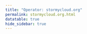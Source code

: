 ```yaml
---
title: "Operator: stormycloud.org"
permalink: stormycloud.org.html
datatable: true
hide_sidebar: true
---
```


<div>                        <script type="text/javascript">window.PlotlyConfig = {MathJaxConfig: 'local'};</script>
        <script src="https://cdn.plot.ly/plotly-2.4.2.min.js"></script>                <div id="b838a305-d4cc-4be8-beb1-349850921894" class="plotly-graph-div" style="height:100%; width:100%;"></div>            <script type="text/javascript">                                    window.PLOTLYENV=window.PLOTLYENV || {};                                    if (document.getElementById("b838a305-d4cc-4be8-beb1-349850921894")) {                    Plotly.newPlot(                        "b838a305-d4cc-4be8-beb1-349850921894",                        [{"name":"exit probability (%)","type":"scatter","x":["2021-10-18","2021-10-19","2021-10-20","2021-10-21","2021-10-22","2021-10-23","2021-10-25","2021-10-27","2021-10-28","2021-10-29","2021-10-31","2021-11-01","2021-11-02","2021-11-03","2021-11-04","2021-11-05","2021-11-06","2021-11-07","2021-11-08","2021-11-09","2021-11-10","2021-11-11","2021-11-12","2021-11-13","2021-11-14","2021-11-15","2021-11-16","2021-11-17","2021-11-19","2021-11-20","2021-11-21","2021-11-22","2021-11-23","2021-11-24","2021-11-25","2021-11-27","2021-11-28","2021-11-29","2021-11-30","2021-12-01","2021-12-02","2021-12-03","2021-12-04","2021-12-05","2021-12-06","2021-12-07","2021-12-08","2021-12-09","2021-12-10","2021-12-11","2021-12-12","2021-12-13","2021-12-14","2021-12-15","2021-12-16","2021-12-17","2021-12-18","2021-12-19","2021-12-20","2021-12-21","2021-12-22","2021-12-23","2021-12-25","2021-12-26","2021-12-27","2021-12-28","2021-12-29","2021-12-30","2021-12-31","2022-01-01","2022-01-02","2022-01-03","2022-01-04","2022-01-05","2022-01-06","2022-01-07","2022-01-08","2022-01-09","2022-01-10","2022-01-11","2022-01-12","2022-01-13","2022-01-14","2022-01-15","2022-01-16","2022-01-17","2022-01-18","2022-01-19","2022-01-20","2022-01-21","2022-01-22","2022-01-23","2022-01-24","2022-01-25","2022-01-26","2022-01-27","2022-01-28","2022-01-29","2022-01-30","2022-01-31","2022-02-01","2022-02-02","2022-02-03","2022-02-04","2022-02-05","2022-02-06","2022-02-07","2022-02-08","2022-02-09","2022-02-10","2022-02-11","2022-02-12","2022-02-13","2022-02-14","2022-02-15","2022-02-16","2022-02-17","2022-02-18","2022-02-19","2022-02-20","2022-02-21","2022-02-22","2022-02-23","2022-02-24","2022-02-25","2022-02-26","2022-02-27","2022-02-28","2022-03-01","2022-03-02","2022-03-03","2022-03-04","2022-03-06","2022-03-07","2022-03-08","2022-03-09","2022-03-10","2022-03-11","2022-03-12","2022-03-13","2022-03-14","2022-03-15","2022-03-16","2022-03-17","2022-03-18","2022-03-19","2022-03-20","2022-03-21","2022-03-22","2022-03-23","2022-03-24","2022-03-25","2022-03-26","2022-03-27","2022-03-28","2022-03-29","2022-03-30","2022-03-31","2022-04-01","2022-04-02","2022-04-03","2022-04-04","2022-04-05","2022-04-06","2022-04-07","2022-04-08","2022-04-09","2022-04-10","2022-04-11","2022-04-12","2022-04-13","2022-04-14","2022-04-15","2022-04-16","2022-04-17","2022-04-18","2022-04-19","2022-04-20","2022-04-21","2022-04-22","2022-04-23","2022-04-24","2022-04-25","2022-04-26","2022-04-27","2022-04-28","2022-04-29","2022-04-30","2022-05-01","2022-05-02","2022-05-03","2022-05-04","2022-05-05","2022-05-06","2022-05-07","2022-05-08","2022-05-09","2022-05-10","2022-05-11","2022-05-12","2022-05-13","2022-05-14","2022-05-15","2022-05-16","2022-05-17","2022-05-18","2022-05-19","2022-05-20","2022-05-21","2022-05-22","2022-05-23","2022-05-24","2022-05-25","2022-05-26","2022-05-27","2022-05-28","2022-05-29","2022-05-30","2022-05-31","2022-06-01","2022-06-02","2022-06-03","2022-06-04"],"xaxis":"x","y":[0.0,0.0,0.0,0.0,0.0,0.0,0.03,0.08,0.1,0.12,0.17,0.25,0.26,0.32,0.38,0.46,0.48,0.47,0.47,0.57,0.68,0.7,0.67,0.67,0.7,0.09,0.08,0.08,0.08,0.08,0.07,0.0,0.05,0.06,0.05,0.04,0.04,0.04,0.04,0.0,0.0,0.0,0.0,0.0,null,null,null,0.0,0.02,0.05,0.09,0.15,0.18,0.23,0.3,0.31,0.33,0.41,0.45,0.47,0.49,0.49,0.56,0.59,0.59,0.62,0.64,0.66,0.71,0.75,0.79,0.83,0.89,0.9,0.94,0.93,0.9,0.88,0.94,0.98,0.9,0.72,0.79,0.78,0.74,1.0,0.86,0.86,0.83,0.78,0.54,0.0,0.0,0.0,0.03,0.05,0.0,0.0,0.0,0.09,0.14,0.25,0.28,0.28,0.33,0.29,0.29,0.29,0.29,0.34,0.37,0.4,0.42,0.47,0.0,0.0,0.51,0.5,0.51,0.46,0.45,0.46,0.49,0.58,0.61,0.63,0.64,0.63,0.62,0.64,0.61,0.61,0.58,0.58,0.55,0.56,0.59,0.53,0.56,0.56,0.57,0.58,0.58,0.6,0.63,0.59,0.6,0.67,0.7,0.69,0.73,0.78,0.88,0.9,1.01,0.98,1.01,1.05,1.04,1.05,1.04,1.01,1.03,1.04,1.04,1.05,1.06,1.05,1.05,0.68,0.56,0.52,0.9,0.87,0.52,0.53,0.91,0.94,0.99,1.15,1.2,1.28,1.35,1.89,2.03,1.98,1.97,1.98,1.96,1.87,1.86,1.89,1.95,1.88,1.78,1.74,1.75,1.72,1.76,1.77,1.8,1.91,1.79,1.77,1.74,1.72,1.72,1.64,1.6,1.65,1.56,1.54,1.55,1.27,1.45,1.48,1.51,1.32,1.35,1.69,1.64,1.67,1.75],"yaxis":"y"},{"name":"guard probability (%)","type":"scatter","x":["2021-10-18","2021-10-19","2021-10-20","2021-10-21","2021-10-22","2021-10-23","2021-10-25","2021-10-27","2021-10-28","2021-10-29","2021-10-31","2021-11-01","2021-11-02","2021-11-03","2021-11-04","2021-11-05","2021-11-06","2021-11-07","2021-11-08","2021-11-09","2021-11-10","2021-11-11","2021-11-12","2021-11-13","2021-11-14","2021-11-15","2021-11-16","2021-11-17","2021-11-19","2021-11-20","2021-11-21","2021-11-22","2021-11-23","2021-11-24","2021-11-25","2021-11-27","2021-11-28","2021-11-29","2021-11-30","2021-12-01","2021-12-02","2021-12-03","2021-12-04","2021-12-05","2021-12-06","2021-12-07","2021-12-08","2021-12-09","2021-12-10","2021-12-11","2021-12-12","2021-12-13","2021-12-14","2021-12-15","2021-12-16","2021-12-17","2021-12-18","2021-12-19","2021-12-20","2021-12-21","2021-12-22","2021-12-23","2021-12-25","2021-12-26","2021-12-27","2021-12-28","2021-12-29","2021-12-30","2021-12-31","2022-01-01","2022-01-02","2022-01-03","2022-01-04","2022-01-05","2022-01-06","2022-01-07","2022-01-08","2022-01-09","2022-01-10","2022-01-11","2022-01-12","2022-01-13","2022-01-14","2022-01-15","2022-01-16","2022-01-17","2022-01-18","2022-01-19","2022-01-20","2022-01-21","2022-01-22","2022-01-23","2022-01-24","2022-01-25","2022-01-26","2022-01-27","2022-01-28","2022-01-29","2022-01-30","2022-01-31","2022-02-01","2022-02-02","2022-02-03","2022-02-04","2022-02-05","2022-02-06","2022-02-07","2022-02-08","2022-02-09","2022-02-10","2022-02-11","2022-02-12","2022-02-13","2022-02-14","2022-02-15","2022-02-16","2022-02-17","2022-02-18","2022-02-19","2022-02-20","2022-02-21","2022-02-22","2022-02-23","2022-02-24","2022-02-25","2022-02-26","2022-02-27","2022-02-28","2022-03-01","2022-03-02","2022-03-03","2022-03-04","2022-03-06","2022-03-07","2022-03-08","2022-03-09","2022-03-10","2022-03-11","2022-03-12","2022-03-13","2022-03-14","2022-03-15","2022-03-16","2022-03-17","2022-03-18","2022-03-19","2022-03-20","2022-03-21","2022-03-22","2022-03-23","2022-03-24","2022-03-25","2022-03-26","2022-03-27","2022-03-28","2022-03-29","2022-03-30","2022-03-31","2022-04-01","2022-04-02","2022-04-03","2022-04-04","2022-04-05","2022-04-06","2022-04-07","2022-04-08","2022-04-09","2022-04-10","2022-04-11","2022-04-12","2022-04-13","2022-04-14","2022-04-15","2022-04-16","2022-04-17","2022-04-18","2022-04-19","2022-04-20","2022-04-21","2022-04-22","2022-04-23","2022-04-24","2022-04-25","2022-04-26","2022-04-27","2022-04-28","2022-04-29","2022-04-30","2022-05-01","2022-05-02","2022-05-03","2022-05-04","2022-05-05","2022-05-06","2022-05-07","2022-05-08","2022-05-09","2022-05-10","2022-05-11","2022-05-12","2022-05-13","2022-05-14","2022-05-15","2022-05-16","2022-05-17","2022-05-18","2022-05-19","2022-05-20","2022-05-21","2022-05-22","2022-05-23","2022-05-24","2022-05-25","2022-05-26","2022-05-27","2022-05-28","2022-05-29","2022-05-30","2022-05-31","2022-06-01","2022-06-02","2022-06-03","2022-06-04"],"xaxis":"x","y":[0.0,0.0,0.0,0.0,0.0,0.0,0.0,0.11,0.29,0.33,0.5,0.54,0.53,0.52,0.56,0.57,0.54,0.2,0.21,0.19,0.2,0.2,0.19,0.19,0.19,0.17,0.34,0.33,0.35,0.35,0.34,0.12,0.16,0.16,0.15,0.14,0.13,0.12,0.08,0.08,0.09,0.08,0.08,0.08,null,null,null,0.0,0.0,0.0,0.0,0.0,0.0,0.0,0.0,0.19,0.19,0.21,0.23,0.21,0.23,0.2,0.18,0.2,0.17,0.17,0.17,0.18,0.17,0.16,0.18,0.21,0.21,0.21,0.2,0.0,0.0,0.0,0.0,0.0,0.0,0.0,0.0,0.0,0.0,0.0,0.0,0.0,0.0,0.0,0.0,0.0,0.0,0.0,0.0,0.0,0.0,0.0,0.0,0.0,0.0,0.0,0.0,0.29,0.29,0.3,0.3,0.3,0.26,0.26,0.23,0.24,0.22,0.23,0.22,0.22,0.05,0.05,0.05,0.05,0.05,0.05,0.05,0.05,0.05,0.06,0.05,0.0,0.0,0.0,0.0,0.0,0.0,0.0,0.0,0.0,0.0,0.0,0.0,0.0,0.0,0.0,0.0,0.0,0.0,0.0,0.0,0.0,0.0,0.0,0.0,0.0,0.0,0.07,0.07,0.07,0.07,0.07,0.07,0.07,0.06,0.06,0.06,0.06,0.06,0.0,0.0,0.0,0.0,0.0,0.0,0.0,0.0,0.0,0.0,0.0,0.0,0.0,0.0,0.0,0.0,0.0,0.0,0.0,0.1,0.14,0.14,0.14,0.14,0.14,0.12,0.11,0.07,0.12,0.11,0.11,0.12,0.16,0.0,0.0,0.09,0.18,0.18,0.21,0.21,0.21,0.2,0.2,0.21,0.2,0.19,0.19,0.19,0.0,0.0,0.01,0.0,0.0,0.0,0.0,0.0,0.0,0.0],"yaxis":"y"},{"name":"advertised bandwidth","type":"scatter","x":["2021-10-18","2021-10-19","2021-10-20","2021-10-21","2021-10-22","2021-10-23","2021-10-25","2021-10-27","2021-10-28","2021-10-29","2021-10-31","2021-11-01","2021-11-02","2021-11-03","2021-11-04","2021-11-05","2021-11-06","2021-11-07","2021-11-08","2021-11-09","2021-11-10","2021-11-11","2021-11-12","2021-11-13","2021-11-14","2021-11-15","2021-11-16","2021-11-17","2021-11-19","2021-11-20","2021-11-21","2021-11-22","2021-11-23","2021-11-24","2021-11-25","2021-11-27","2021-11-28","2021-11-29","2021-11-30","2021-12-01","2021-12-02","2021-12-03","2021-12-04","2021-12-05","2021-12-06","2021-12-07","2021-12-08","2021-12-09","2021-12-10","2021-12-11","2021-12-12","2021-12-13","2021-12-14","2021-12-15","2021-12-16","2021-12-17","2021-12-18","2021-12-19","2021-12-20","2021-12-21","2021-12-22","2021-12-23","2021-12-25","2021-12-26","2021-12-27","2021-12-28","2021-12-29","2021-12-30","2021-12-31","2022-01-01","2022-01-02","2022-01-03","2022-01-04","2022-01-05","2022-01-06","2022-01-07","2022-01-08","2022-01-09","2022-01-10","2022-01-11","2022-01-12","2022-01-13","2022-01-14","2022-01-15","2022-01-16","2022-01-17","2022-01-18","2022-01-19","2022-01-20","2022-01-21","2022-01-22","2022-01-23","2022-01-24","2022-01-25","2022-01-26","2022-01-27","2022-01-28","2022-01-29","2022-01-30","2022-01-31","2022-02-01","2022-02-02","2022-02-03","2022-02-04","2022-02-05","2022-02-06","2022-02-07","2022-02-08","2022-02-09","2022-02-10","2022-02-11","2022-02-12","2022-02-13","2022-02-14","2022-02-15","2022-02-16","2022-02-17","2022-02-18","2022-02-19","2022-02-20","2022-02-21","2022-02-22","2022-02-23","2022-02-24","2022-02-25","2022-02-26","2022-02-27","2022-02-28","2022-03-01","2022-03-02","2022-03-03","2022-03-04","2022-03-06","2022-03-07","2022-03-08","2022-03-09","2022-03-10","2022-03-11","2022-03-12","2022-03-13","2022-03-14","2022-03-15","2022-03-16","2022-03-17","2022-03-18","2022-03-19","2022-03-20","2022-03-21","2022-03-22","2022-03-23","2022-03-24","2022-03-25","2022-03-26","2022-03-27","2022-03-28","2022-03-29","2022-03-30","2022-03-31","2022-04-01","2022-04-02","2022-04-03","2022-04-04","2022-04-05","2022-04-06","2022-04-07","2022-04-08","2022-04-09","2022-04-10","2022-04-11","2022-04-12","2022-04-13","2022-04-14","2022-04-15","2022-04-16","2022-04-17","2022-04-18","2022-04-19","2022-04-20","2022-04-21","2022-04-22","2022-04-23","2022-04-24","2022-04-25","2022-04-26","2022-04-27","2022-04-28","2022-04-29","2022-04-30","2022-05-01","2022-05-02","2022-05-03","2022-05-04","2022-05-05","2022-05-06","2022-05-07","2022-05-08","2022-05-09","2022-05-10","2022-05-11","2022-05-12","2022-05-13","2022-05-14","2022-05-15","2022-05-16","2022-05-17","2022-05-18","2022-05-19","2022-05-20","2022-05-21","2022-05-22","2022-05-23","2022-05-24","2022-05-25","2022-05-26","2022-05-27","2022-05-28","2022-05-29","2022-05-30","2022-05-31","2022-06-01","2022-06-02","2022-06-03","2022-06-04"],"xaxis":"x","y":[0.0,0.05,0.16,0.25,0.36,0.36,0.71,0.95,1.2,1.44,1.6,1.72,1.94,2.03,2.25,2.32,2.48,2.54,2.7,3.37,3.65,3.78,3.78,3.79,4.04,4.09,3.6,3.73,3.77,3.77,3.75,3.04,3.03,2.26,2.24,2.24,2.23,1.77,1.77,0.81,0.8,0.79,0.8,0.8,0.8,0.44,0.44,0.44,0.67,0.75,1.02,0.68,0.88,1.1,1.22,1.45,1.54,1.64,1.67,1.78,1.82,1.88,1.96,2.04,2.11,2.14,2.15,2.28,2.32,2.42,2.47,2.51,2.6,2.62,2.6,2.7,2.74,2.74,2.81,2.92,3.01,3.02,3.09,3.14,3.18,3.26,3.31,3.32,3.28,3.29,3.26,3.26,3.25,3.25,3.52,3.54,3.57,2.83,1.41,1.35,1.79,1.96,2.07,2.18,2.21,2.21,2.24,2.12,1.91,2.06,2.08,2.13,2.25,2.31,2.28,2.28,2.32,2.29,2.25,2.24,2.33,2.54,2.6,2.28,2.31,2.31,2.32,2.34,2.37,2.32,2.28,2.24,2.25,2.18,2.2,2.26,2.26,2.26,2.23,2.22,2.27,2.27,2.26,2.27,2.29,2.25,2.54,2.58,2.76,2.66,2.79,3.04,3.13,3.29,3.39,3.5,3.57,3.59,3.6,3.59,3.44,3.52,3.58,3.63,3.65,3.65,3.62,3.59,3.63,3.64,3.57,3.6,3.54,3.57,3.57,3.55,3.44,3.61,3.92,3.93,4.3,4.45,7.43,7.98,8.26,8.38,8.31,8.39,8.47,7.92,7.88,7.91,7.65,7.46,7.38,7.38,7.41,7.45,7.36,7.22,7.47,7.7,7.71,7.77,7.75,7.73,7.59,7.77,7.67,7.7,7.78,7.75,7.49,7.47,8.06,8.21,8.24,8.28,8.26,6.89,5.73,6.07,5.85],"yaxis":"y2"}],                        {"hovermode":"x","template":{"data":{"bar":[{"error_x":{"color":"#2a3f5f"},"error_y":{"color":"#2a3f5f"},"marker":{"line":{"color":"#E5ECF6","width":0.5},"pattern":{"fillmode":"overlay","size":10,"solidity":0.2}},"type":"bar"}],"barpolar":[{"marker":{"line":{"color":"#E5ECF6","width":0.5},"pattern":{"fillmode":"overlay","size":10,"solidity":0.2}},"type":"barpolar"}],"carpet":[{"aaxis":{"endlinecolor":"#2a3f5f","gridcolor":"white","linecolor":"white","minorgridcolor":"white","startlinecolor":"#2a3f5f"},"baxis":{"endlinecolor":"#2a3f5f","gridcolor":"white","linecolor":"white","minorgridcolor":"white","startlinecolor":"#2a3f5f"},"type":"carpet"}],"choropleth":[{"colorbar":{"outlinewidth":0,"ticks":""},"type":"choropleth"}],"contour":[{"colorbar":{"outlinewidth":0,"ticks":""},"colorscale":[[0.0,"#0d0887"],[0.1111111111111111,"#46039f"],[0.2222222222222222,"#7201a8"],[0.3333333333333333,"#9c179e"],[0.4444444444444444,"#bd3786"],[0.5555555555555556,"#d8576b"],[0.6666666666666666,"#ed7953"],[0.7777777777777778,"#fb9f3a"],[0.8888888888888888,"#fdca26"],[1.0,"#f0f921"]],"type":"contour"}],"contourcarpet":[{"colorbar":{"outlinewidth":0,"ticks":""},"type":"contourcarpet"}],"heatmap":[{"colorbar":{"outlinewidth":0,"ticks":""},"colorscale":[[0.0,"#0d0887"],[0.1111111111111111,"#46039f"],[0.2222222222222222,"#7201a8"],[0.3333333333333333,"#9c179e"],[0.4444444444444444,"#bd3786"],[0.5555555555555556,"#d8576b"],[0.6666666666666666,"#ed7953"],[0.7777777777777778,"#fb9f3a"],[0.8888888888888888,"#fdca26"],[1.0,"#f0f921"]],"type":"heatmap"}],"heatmapgl":[{"colorbar":{"outlinewidth":0,"ticks":""},"colorscale":[[0.0,"#0d0887"],[0.1111111111111111,"#46039f"],[0.2222222222222222,"#7201a8"],[0.3333333333333333,"#9c179e"],[0.4444444444444444,"#bd3786"],[0.5555555555555556,"#d8576b"],[0.6666666666666666,"#ed7953"],[0.7777777777777778,"#fb9f3a"],[0.8888888888888888,"#fdca26"],[1.0,"#f0f921"]],"type":"heatmapgl"}],"histogram":[{"marker":{"pattern":{"fillmode":"overlay","size":10,"solidity":0.2}},"type":"histogram"}],"histogram2d":[{"colorbar":{"outlinewidth":0,"ticks":""},"colorscale":[[0.0,"#0d0887"],[0.1111111111111111,"#46039f"],[0.2222222222222222,"#7201a8"],[0.3333333333333333,"#9c179e"],[0.4444444444444444,"#bd3786"],[0.5555555555555556,"#d8576b"],[0.6666666666666666,"#ed7953"],[0.7777777777777778,"#fb9f3a"],[0.8888888888888888,"#fdca26"],[1.0,"#f0f921"]],"type":"histogram2d"}],"histogram2dcontour":[{"colorbar":{"outlinewidth":0,"ticks":""},"colorscale":[[0.0,"#0d0887"],[0.1111111111111111,"#46039f"],[0.2222222222222222,"#7201a8"],[0.3333333333333333,"#9c179e"],[0.4444444444444444,"#bd3786"],[0.5555555555555556,"#d8576b"],[0.6666666666666666,"#ed7953"],[0.7777777777777778,"#fb9f3a"],[0.8888888888888888,"#fdca26"],[1.0,"#f0f921"]],"type":"histogram2dcontour"}],"mesh3d":[{"colorbar":{"outlinewidth":0,"ticks":""},"type":"mesh3d"}],"parcoords":[{"line":{"colorbar":{"outlinewidth":0,"ticks":""}},"type":"parcoords"}],"pie":[{"automargin":true,"type":"pie"}],"scatter":[{"marker":{"colorbar":{"outlinewidth":0,"ticks":""}},"type":"scatter"}],"scatter3d":[{"line":{"colorbar":{"outlinewidth":0,"ticks":""}},"marker":{"colorbar":{"outlinewidth":0,"ticks":""}},"type":"scatter3d"}],"scattercarpet":[{"marker":{"colorbar":{"outlinewidth":0,"ticks":""}},"type":"scattercarpet"}],"scattergeo":[{"marker":{"colorbar":{"outlinewidth":0,"ticks":""}},"type":"scattergeo"}],"scattergl":[{"marker":{"colorbar":{"outlinewidth":0,"ticks":""}},"type":"scattergl"}],"scattermapbox":[{"marker":{"colorbar":{"outlinewidth":0,"ticks":""}},"type":"scattermapbox"}],"scatterpolar":[{"marker":{"colorbar":{"outlinewidth":0,"ticks":""}},"type":"scatterpolar"}],"scatterpolargl":[{"marker":{"colorbar":{"outlinewidth":0,"ticks":""}},"type":"scatterpolargl"}],"scatterternary":[{"marker":{"colorbar":{"outlinewidth":0,"ticks":""}},"type":"scatterternary"}],"surface":[{"colorbar":{"outlinewidth":0,"ticks":""},"colorscale":[[0.0,"#0d0887"],[0.1111111111111111,"#46039f"],[0.2222222222222222,"#7201a8"],[0.3333333333333333,"#9c179e"],[0.4444444444444444,"#bd3786"],[0.5555555555555556,"#d8576b"],[0.6666666666666666,"#ed7953"],[0.7777777777777778,"#fb9f3a"],[0.8888888888888888,"#fdca26"],[1.0,"#f0f921"]],"type":"surface"}],"table":[{"cells":{"fill":{"color":"#EBF0F8"},"line":{"color":"white"}},"header":{"fill":{"color":"#C8D4E3"},"line":{"color":"white"}},"type":"table"}]},"layout":{"annotationdefaults":{"arrowcolor":"#2a3f5f","arrowhead":0,"arrowwidth":1},"autotypenumbers":"strict","coloraxis":{"colorbar":{"outlinewidth":0,"ticks":""}},"colorscale":{"diverging":[[0,"#8e0152"],[0.1,"#c51b7d"],[0.2,"#de77ae"],[0.3,"#f1b6da"],[0.4,"#fde0ef"],[0.5,"#f7f7f7"],[0.6,"#e6f5d0"],[0.7,"#b8e186"],[0.8,"#7fbc41"],[0.9,"#4d9221"],[1,"#276419"]],"sequential":[[0.0,"#0d0887"],[0.1111111111111111,"#46039f"],[0.2222222222222222,"#7201a8"],[0.3333333333333333,"#9c179e"],[0.4444444444444444,"#bd3786"],[0.5555555555555556,"#d8576b"],[0.6666666666666666,"#ed7953"],[0.7777777777777778,"#fb9f3a"],[0.8888888888888888,"#fdca26"],[1.0,"#f0f921"]],"sequentialminus":[[0.0,"#0d0887"],[0.1111111111111111,"#46039f"],[0.2222222222222222,"#7201a8"],[0.3333333333333333,"#9c179e"],[0.4444444444444444,"#bd3786"],[0.5555555555555556,"#d8576b"],[0.6666666666666666,"#ed7953"],[0.7777777777777778,"#fb9f3a"],[0.8888888888888888,"#fdca26"],[1.0,"#f0f921"]]},"colorway":["#636efa","#EF553B","#00cc96","#ab63fa","#FFA15A","#19d3f3","#FF6692","#B6E880","#FF97FF","#FECB52"],"font":{"color":"#2a3f5f"},"geo":{"bgcolor":"white","lakecolor":"white","landcolor":"#E5ECF6","showlakes":true,"showland":true,"subunitcolor":"white"},"hoverlabel":{"align":"left"},"hovermode":"closest","mapbox":{"style":"light"},"paper_bgcolor":"white","plot_bgcolor":"#E5ECF6","polar":{"angularaxis":{"gridcolor":"white","linecolor":"white","ticks":""},"bgcolor":"#E5ECF6","radialaxis":{"gridcolor":"white","linecolor":"white","ticks":""}},"scene":{"xaxis":{"backgroundcolor":"#E5ECF6","gridcolor":"white","gridwidth":2,"linecolor":"white","showbackground":true,"ticks":"","zerolinecolor":"white"},"yaxis":{"backgroundcolor":"#E5ECF6","gridcolor":"white","gridwidth":2,"linecolor":"white","showbackground":true,"ticks":"","zerolinecolor":"white"},"zaxis":{"backgroundcolor":"#E5ECF6","gridcolor":"white","gridwidth":2,"linecolor":"white","showbackground":true,"ticks":"","zerolinecolor":"white"}},"shapedefaults":{"line":{"color":"#2a3f5f"}},"ternary":{"aaxis":{"gridcolor":"white","linecolor":"white","ticks":""},"baxis":{"gridcolor":"white","linecolor":"white","ticks":""},"bgcolor":"#E5ECF6","caxis":{"gridcolor":"white","linecolor":"white","ticks":""}},"title":{"x":0.05},"xaxis":{"automargin":true,"gridcolor":"white","linecolor":"white","ticks":"","title":{"standoff":15},"zerolinecolor":"white","zerolinewidth":2},"yaxis":{"automargin":true,"gridcolor":"white","linecolor":"white","ticks":"","title":{"standoff":15},"zerolinecolor":"white","zerolinewidth":2}}},"xaxis":{"anchor":"y","domain":[0.0,0.94],"rangeselector":{"buttons":[{"count":7,"label":"week","step":"day","stepmode":"backward"},{"count":1,"label":"month","step":"month","stepmode":"backward"},{"count":6,"label":"6 months","step":"month","stepmode":"backward"},{"count":1,"label":"year","step":"year","stepmode":"backward"},{"step":"all"}]}},"yaxis":{"anchor":"x","domain":[0.0,1.0],"rangemode":"nonnegative","ticksuffix":"%","title":{"text":"exit / guard probability"}},"yaxis2":{"anchor":"x","overlaying":"y","rangemode":"nonnegative","side":"right","ticksuffix":" Gbit/s","title":{"text":"advertised bandwidth"}}},                        {"responsive": true}                    )                };                            </script>        </div>

Only proven relays are included in the graph and table. A proven relay claims to be part of a domain
and can be verified to be part of it via the
["well-known" URL or DNS records](https://nusenu.github.io/ContactInfo-Information-Sharing-Specification/#proof).

<div class="datatable-begin"></div>

| Nickname                                                                |   Mbit/s | Exit   | IPv4                                                   | IPv6                                                   | First Seen   | Tor Version   | AS Name                               |
|:------------------------------------------------------------------------|---------:|:-------|:-------------------------------------------------------|:-------------------------------------------------------|:-------------|:--------------|:--------------------------------------|
| [StormyCloudInc](w/relay/00B211F85E145B50890633CA9CB6B18262E51CD7.html) |       41 | Y      | [23.128.248.20](https://stat.ripe.net/23.128.248.20)   | [2602:fc05::20](https://stat.ripe.net/2602:fc05::20)   | 2022-01-24   | 0.4.7.7       | [DATAIDEAS-LLC](w/as_number/AS398355) |
| [StormyCloudInc](w/relay/034B9A318A1D2D235B244482741E3A1F12E2A950.html) |       65 | Y      | [23.128.248.106](https://stat.ripe.net/23.128.248.106) | [2602:fc05::106](https://stat.ripe.net/2602:fc05::106) | 2022-04-20   | 0.4.7.7       | [DATAIDEAS-LLC](w/as_number/AS398355) |
| [StormyCloudInc](w/relay/037A9B1EF680151D1977B52CFFA948819B2F867A.html) |       58 | Y      | [23.128.248.10](https://stat.ripe.net/23.128.248.10)   | [2602:fc05::10](https://stat.ripe.net/2602:fc05::10)   | 2022-01-23   | 0.4.7.7       | [DATAIDEAS-LLC](w/as_number/AS398355) |
| [StormyCloudInc](w/relay/04C4FCDE7AA0BFCC16A3239A619F7A910A51DCEC.html) |       73 | Y      | [23.128.248.90](https://stat.ripe.net/23.128.248.90)   | [2602:fc05::90](https://stat.ripe.net/2602:fc05::90)   | 2022-04-20   | 0.4.7.7       | [DATAIDEAS-LLC](w/as_number/AS398355) |
| [StormyCloudInc](w/relay/0A5EE342140AF65850A0D1CCEF0ECB3223AFA24F.html) |       43 | Y      | [23.128.248.31](https://stat.ripe.net/23.128.248.31)   | [2602:fc05::31](https://stat.ripe.net/2602:fc05::31)   | 2022-02-09   | 0.4.7.7       | [DATAIDEAS-LLC](w/as_number/AS398355) |
| [StormyCloudInc](w/relay/0ADB159F5297ED37D42840CB867A9D849EF5B8C1.html) |       60 | Y      | [23.128.248.105](https://stat.ripe.net/23.128.248.105) | [2602:fc05::105](https://stat.ripe.net/2602:fc05::105) | 2022-04-20   | 0.4.7.7       | [DATAIDEAS-LLC](w/as_number/AS398355) |
| [StormyCloudInc](w/relay/148AE8A8B3D9AD6D7245EFD4FA430D54CC658381.html) |       61 | Y      | [23.128.248.101](https://stat.ripe.net/23.128.248.101) | [2602:fc05::101](https://stat.ripe.net/2602:fc05::101) | 2022-04-20   | 0.4.7.7       | [DATAIDEAS-LLC](w/as_number/AS398355) |
| [StormyCloudInc](w/relay/14DDE2215534AFB444E44AA6155892C8268B98FF.html) |       67 | Y      | [23.128.248.98](https://stat.ripe.net/23.128.248.98)   | [2602:fc05::98](https://stat.ripe.net/2602:fc05::98)   | 2022-04-20   | 0.4.7.7       | [DATAIDEAS-LLC](w/as_number/AS398355) |
| [StormyCloudInc](w/relay/166443CA1BE8020A9479B117E7ADB061CF8F7852.html) |       47 | Y      | [23.128.248.27](https://stat.ripe.net/23.128.248.27)   | [2602:fc05::27](https://stat.ripe.net/2602:fc05::27)   | 2022-01-25   | 0.4.7.7       | [DATAIDEAS-LLC](w/as_number/AS398355) |
| [StormyCloudInc](w/relay/16D56A08617FA30069AE21A98682497C1409D560.html) |       83 | Y      | [23.128.248.77](https://stat.ripe.net/23.128.248.77)   | [2602:fc05::77](https://stat.ripe.net/2602:fc05::77)   | 2022-04-19   | 0.4.7.7       | [DATAIDEAS-LLC](w/as_number/AS398355) |
| [StormyCloudInc](w/relay/1FD3278BAB4AF53F6A909F6DB072BCEFC50F001A.html) |       49 | Y      | [23.128.248.55](https://stat.ripe.net/23.128.248.55)   | [2602:fc05::55](https://stat.ripe.net/2602:fc05::55)   | 2022-03-18   | 0.4.7.7       | [DATAIDEAS-LLC](w/as_number/AS398355) |
| [StormyCloudInc](w/relay/226E9C2384648420EED8A3E863EAABB2EF477384.html) |       47 | Y      | [23.128.248.65](https://stat.ripe.net/23.128.248.65)   | [2602:fc05::65](https://stat.ripe.net/2602:fc05::65)   | 2022-03-18   | 0.4.7.7       | [DATAIDEAS-LLC](w/as_number/AS398355) |
| [StormyCloudInc](w/relay/2915EBDBA5D4DAE9C06CE70E366C04C912EDB781.html) |       76 | Y      | [23.128.248.72](https://stat.ripe.net/23.128.248.72)   | [2602:fc05::72](https://stat.ripe.net/2602:fc05::72)   | 2022-04-19   | 0.4.7.7       | [DATAIDEAS-LLC](w/as_number/AS398355) |
| [StormyCloudInc](w/relay/29D3E5CD4454E08EDB616B8DE47D0672AC010008.html) |       74 | Y      | [23.128.248.73](https://stat.ripe.net/23.128.248.73)   | [2602:fc05::73](https://stat.ripe.net/2602:fc05::73)   | 2022-04-19   | 0.4.7.7       | [DATAIDEAS-LLC](w/as_number/AS398355) |
| [StormyCloudInc](w/relay/2A20F8E474ED326922926611046312F9012A1039.html) |       61 | Y      | [23.128.248.51](https://stat.ripe.net/23.128.248.51)   | [2602:fc05::51](https://stat.ripe.net/2602:fc05::51)   | 2022-03-18   | 0.4.7.7       | [DATAIDEAS-LLC](w/as_number/AS398355) |
| [StormyCloudInc](w/relay/2BC1779CF325C5E4A6C0A5F958E458ED104CCEA7.html) |       53 | Y      | [23.128.248.24](https://stat.ripe.net/23.128.248.24)   | [2602:fc05::24](https://stat.ripe.net/2602:fc05::24)   | 2022-01-25   | 0.4.7.7       | [DATAIDEAS-LLC](w/as_number/AS398355) |
| [StormyCloudInc](w/relay/2BDDA4D4F0B5ABA0151D1CB539A89070561FB70E.html) |       58 | Y      | [23.128.248.46](https://stat.ripe.net/23.128.248.46)   | [2602:fc05::46](https://stat.ripe.net/2602:fc05::46)   | 2022-02-21   | 0.4.7.7       | [DATAIDEAS-LLC](w/as_number/AS398355) |
| [StormyCloudInc](w/relay/3058098EB5BE28A8DE2984FBBAEC76B12DAD312C.html) |       71 | Y      | [23.128.248.54](https://stat.ripe.net/23.128.248.54)   | [2602:fc05::54](https://stat.ripe.net/2602:fc05::54)   | 2022-03-18   | 0.4.7.7       | [DATAIDEAS-LLC](w/as_number/AS398355) |
| [StormyCloudInc](w/relay/30B53D30B0A837D514EE4B7414A61EAE1F739697.html) |       53 | Y      | [23.128.248.108](https://stat.ripe.net/23.128.248.108) | [2602:fc05::108](https://stat.ripe.net/2602:fc05::108) | 2022-05-03   | 0.4.7.7       | [DATAIDEAS-LLC](w/as_number/AS398355) |
| [StormyCloudInc](w/relay/3AD93704B1EFFA79F2BF09CAB7ADCC334D0BEF7A.html) |       49 | Y      | [23.128.248.16](https://stat.ripe.net/23.128.248.16)   | [2602:fc05::16](https://stat.ripe.net/2602:fc05::16)   | 2022-01-24   | 0.4.7.7       | [DATAIDEAS-LLC](w/as_number/AS398355) |
| [StormyCloudInc](w/relay/3CDCF690D4EF3501D9C6CC281BEE3ED5B299A82D.html) |       38 | Y      | [23.128.248.33](https://stat.ripe.net/23.128.248.33)   | [2602:fc05::33](https://stat.ripe.net/2602:fc05::33)   | 2022-02-19   | 0.4.7.7       | [DATAIDEAS-LLC](w/as_number/AS398355) |
| [StormyCloudInc](w/relay/3DD7408DBB9EBC9474E3C8E40E4467EADD842B99.html) |       73 | Y      | [23.128.248.71](https://stat.ripe.net/23.128.248.71)   | [2602:fc05::71](https://stat.ripe.net/2602:fc05::71)   | 2022-04-19   | 0.4.7.7       | [DATAIDEAS-LLC](w/as_number/AS398355) |
| [StormyCloudInc](w/relay/3EF489E1F8EDA383286769CBF90E3CB18B0F71CF.html) |       50 | Y      | [23.128.248.17](https://stat.ripe.net/23.128.248.17)   | [2602:fc05::17](https://stat.ripe.net/2602:fc05::17)   | 2022-01-24   | 0.4.7.7       | [DATAIDEAS-LLC](w/as_number/AS398355) |
| [StormyCloudInc](w/relay/409E467254EB937F3F31BED3DC664D155064C79E.html) |       45 | Y      | [23.128.248.39](https://stat.ripe.net/23.128.248.39)   | [2602:fc05::39](https://stat.ripe.net/2602:fc05::39)   | 2022-02-21   | 0.4.7.7       | [DATAIDEAS-LLC](w/as_number/AS398355) |
| [StormyCloudInc](w/relay/41DEB739D6945A0A16E9252D8E72CBF713D191BD.html) |       39 | Y      | [23.128.248.32](https://stat.ripe.net/23.128.248.32)   | [2602:fc05::32](https://stat.ripe.net/2602:fc05::32)   | 2022-02-19   | 0.4.7.7       | [DATAIDEAS-LLC](w/as_number/AS398355) |
| [StormyCloudInc](w/relay/44F9E17F0368BEF8D87283E72ECAE2C1DC4F9B50.html) |       83 | Y      | [23.128.248.80](https://stat.ripe.net/23.128.248.80)   | [2602:fc05::80](https://stat.ripe.net/2602:fc05::80)   | 2022-04-19   | 0.4.7.7       | [DATAIDEAS-LLC](w/as_number/AS398355) |
| [StormyCloudInc](w/relay/455FD241FACDD3405EC5A8F09A8CBEE9A2EF3D16.html) |       73 | Y      | [23.128.248.82](https://stat.ripe.net/23.128.248.82)   | [2602:fc05::82](https://stat.ripe.net/2602:fc05::82)   | 2022-04-19   | 0.4.7.7       | [DATAIDEAS-LLC](w/as_number/AS398355) |
| [StormyCloudInc](w/relay/45B15C47D255070B24B4BF39876E3E39C8789719.html) |       65 | Y      | [23.128.248.93](https://stat.ripe.net/23.128.248.93)   | [2602:fc05::93](https://stat.ripe.net/2602:fc05::93)   | 2022-04-20   | 0.4.7.7       | [DATAIDEAS-LLC](w/as_number/AS398355) |
| [StormyCloudInc](w/relay/45B93DC1EF220C09AB8ACBA4089C40E6B3905795.html) |       74 | Y      | [23.128.248.67](https://stat.ripe.net/23.128.248.67)   | [2602:fc05::67](https://stat.ripe.net/2602:fc05::67)   | 2022-04-19   | 0.4.7.7       | [DATAIDEAS-LLC](w/as_number/AS398355) |
| [StormyCloudInc](w/relay/4AD55DFE8D81FEB8AB3ED7DFEDF5683A8549212C.html) |       51 | Y      | [23.128.248.89](https://stat.ripe.net/23.128.248.89)   | [2602:fc05::89](https://stat.ripe.net/2602:fc05::89)   | 2022-04-20   | 0.4.7.7       | [DATAIDEAS-LLC](w/as_number/AS398355) |
| [StormyCloudInc](w/relay/4B0BC0CD47B93EB98CB2D624C634143F5BD62BF6.html) |       57 | Y      | [23.128.248.30](https://stat.ripe.net/23.128.248.30)   | [2602:fc05::30](https://stat.ripe.net/2602:fc05::30)   | 2022-02-09   | 0.4.7.7       | [DATAIDEAS-LLC](w/as_number/AS398355) |
| [StormyCloudInc](w/relay/4CF532E6EAB191A6395746C29F17FA1E2C6E7362.html) |       71 | Y      | [23.128.248.87](https://stat.ripe.net/23.128.248.87)   | [2602:fc05::87](https://stat.ripe.net/2602:fc05::87)   | 2022-04-20   | 0.4.7.7       | [DATAIDEAS-LLC](w/as_number/AS398355) |
| [StormyCloudInc](w/relay/4D4DF9757EFDCD02FD35B40F976570F5361852AF.html) |       71 | Y      | [23.128.248.81](https://stat.ripe.net/23.128.248.81)   | [2602:fc05::81](https://stat.ripe.net/2602:fc05::81)   | 2022-04-19   | 0.4.7.7       | [DATAIDEAS-LLC](w/as_number/AS398355) |
| [StormyCloudInc](w/relay/505402046A183ABDEAB90A9C57C323C3B0B72429.html) |       33 | Y      | [23.128.248.40](https://stat.ripe.net/23.128.248.40)   | [2602:fc05::40](https://stat.ripe.net/2602:fc05::40)   | 2022-02-21   | 0.4.7.7       | [DATAIDEAS-LLC](w/as_number/AS398355) |
| [StormyCloudInc](w/relay/53B731873343DDE07675DF4D75C4937F499C678B.html) |       71 | Y      | [23.128.248.94](https://stat.ripe.net/23.128.248.94)   | [2602:fc05::94](https://stat.ripe.net/2602:fc05::94)   | 2022-04-20   | 0.4.7.7       | [DATAIDEAS-LLC](w/as_number/AS398355) |
| [StormyCloudInc](w/relay/53FD4DFA80B269D8D59245B1BC0A7DD8E3E38466.html) |       58 | Y      | [23.128.248.78](https://stat.ripe.net/23.128.248.78)   | [2602:fc05::78](https://stat.ripe.net/2602:fc05::78)   | 2022-04-19   | 0.4.7.7       | [DATAIDEAS-LLC](w/as_number/AS398355) |
| [StormyCloudInc](w/relay/5535843F76703CFE1DA7DAF58AA69D53FF094F13.html) |       66 | Y      | [23.128.248.95](https://stat.ripe.net/23.128.248.95)   | [2602:fc05::95](https://stat.ripe.net/2602:fc05::95)   | 2022-04-20   | 0.4.7.7       | [DATAIDEAS-LLC](w/as_number/AS398355) |
| [StormyCloudInc](w/relay/5F359C00B481B9DF0427CB09F1F32B78C28ECAB4.html) |       53 | Y      | [23.128.248.59](https://stat.ripe.net/23.128.248.59)   | [2602:fc05::59](https://stat.ripe.net/2602:fc05::59)   | 2022-03-18   | 0.4.7.7       | [DATAIDEAS-LLC](w/as_number/AS398355) |
| [StormyCloudInc](w/relay/667F755FC8D61303987D3B0554FB5F79ED8BFD21.html) |       40 | Y      | [23.128.248.45](https://stat.ripe.net/23.128.248.45)   | [2602:fc05::45](https://stat.ripe.net/2602:fc05::45)   | 2022-02-21   | 0.4.7.7       | [DATAIDEAS-LLC](w/as_number/AS398355) |
| [StormyCloudInc](w/relay/68150AD734D9EF635534475BFC086C7957393D16.html) |       59 | Y      | [23.128.248.63](https://stat.ripe.net/23.128.248.63)   | [2602:fc05::63](https://stat.ripe.net/2602:fc05::63)   | 2022-03-18   | 0.4.7.7       | [DATAIDEAS-LLC](w/as_number/AS398355) |
| [StormyCloudInc](w/relay/688B36D35246AA012F15E5B4482B77F99A7C30E5.html) |       42 | Y      | [23.128.248.34](https://stat.ripe.net/23.128.248.34)   | [2602:fc05::34](https://stat.ripe.net/2602:fc05::34)   | 2022-02-20   | 0.4.7.7       | [DATAIDEAS-LLC](w/as_number/AS398355) |
| [StormyCloudInc](w/relay/6BE96754BD61056E3A36E1009248AB76D4A943E3.html) |       59 | Y      | [23.128.248.83](https://stat.ripe.net/23.128.248.83)   | [2602:fc05::83](https://stat.ripe.net/2602:fc05::83)   | 2022-04-20   | 0.4.7.7       | [DATAIDEAS-LLC](w/as_number/AS398355) |
| [StormyCloudInc](w/relay/6DE892043698C837C58E374E9130F3FD37422DD1.html) |       73 | Y      | [23.128.248.102](https://stat.ripe.net/23.128.248.102) | [2602:fc05::102](https://stat.ripe.net/2602:fc05::102) | 2022-04-20   | 0.4.7.7       | [DATAIDEAS-LLC](w/as_number/AS398355) |
| [StormyCloudInc](w/relay/6EA904BE17DB5CF37EB9416ECB73C24A7FED057E.html) |       47 | Y      | [23.128.248.12](https://stat.ripe.net/23.128.248.12)   | [2602:fc05::12](https://stat.ripe.net/2602:fc05::12)   | 2022-01-23   | 0.4.7.7       | [DATAIDEAS-LLC](w/as_number/AS398355) |
| [StormyCloudInc](w/relay/735A513088A7598B568DF6E89011787F29C638EC.html) |       76 | Y      | [23.128.248.96](https://stat.ripe.net/23.128.248.96)   | [2602:fc05::96](https://stat.ripe.net/2602:fc05::96)   | 2022-04-20   | 0.4.7.7       | [DATAIDEAS-LLC](w/as_number/AS398355) |
| [StormyCloudInc](w/relay/76B3B62839BC59822FC09C0E80435DD0524083D3.html) |       49 | Y      | [23.128.248.15](https://stat.ripe.net/23.128.248.15)   | [2602:fc05::15](https://stat.ripe.net/2602:fc05::15)   | 2022-01-24   | 0.4.7.7       | [DATAIDEAS-LLC](w/as_number/AS398355) |
| [StormyCloudInc](w/relay/77122969E45B22F1BD5D1421F200048086E75AF0.html) |       39 | Y      | [23.128.248.49](https://stat.ripe.net/23.128.248.49)   | [2602:fc05::49](https://stat.ripe.net/2602:fc05::49)   | 2022-02-21   | 0.4.7.7       | [DATAIDEAS-LLC](w/as_number/AS398355) |
| [StormyCloudInc](w/relay/7A3FF53E727429AC30BAAD1074F4EE5381F67A6F.html) |       53 | Y      | [23.128.248.62](https://stat.ripe.net/23.128.248.62)   | [2602:fc05::62](https://stat.ripe.net/2602:fc05::62)   | 2022-03-18   | 0.4.7.7       | [DATAIDEAS-LLC](w/as_number/AS398355) |
| [StormyCloudInc](w/relay/7C7F68333B0E5B4D39B52D88AB864FDF41F998EB.html) |       35 | Y      | [23.128.248.37](https://stat.ripe.net/23.128.248.37)   | [2602:fc05::37](https://stat.ripe.net/2602:fc05::37)   | 2022-02-20   | 0.4.7.7       | [DATAIDEAS-LLC](w/as_number/AS398355) |
| [StormyCloudInc](w/relay/7E7737831BEEB5EE423F37E127112F1E3C5419CF.html) |       38 | Y      | [23.128.248.18](https://stat.ripe.net/23.128.248.18)   | [2602:fc05::18](https://stat.ripe.net/2602:fc05::18)   | 2022-01-24   | 0.4.7.7       | [DATAIDEAS-LLC](w/as_number/AS398355) |
| [StormyCloudInc](w/relay/83639B40CB33CC87BB75E6E1BCEE9F1C127BF789.html) |       62 | Y      | [23.128.248.91](https://stat.ripe.net/23.128.248.91)   | [2602:fc05::91](https://stat.ripe.net/2602:fc05::91)   | 2022-04-20   | 0.4.7.7       | [DATAIDEAS-LLC](w/as_number/AS398355) |
| [StormyCloudInc](w/relay/85422BC1612840FA70EB70ECCD9F66D0D397719B.html) |       44 | Y      | [23.128.248.25](https://stat.ripe.net/23.128.248.25)   | [2602:fc05::25](https://stat.ripe.net/2602:fc05::25)   | 2022-01-25   | 0.4.7.7       | [DATAIDEAS-LLC](w/as_number/AS398355) |
| [StormyCloudInc](w/relay/8B7B790C87496902E834E4B6A9190F9D46022454.html) |       35 | Y      | [23.128.248.36](https://stat.ripe.net/23.128.248.36)   | [2602:fc05::36](https://stat.ripe.net/2602:fc05::36)   | 2022-02-20   | 0.4.7.7       | [DATAIDEAS-LLC](w/as_number/AS398355) |
| [StormyCloudInc](w/relay/8D48F5BB9D6479E60FA9138FE6D62E8395AFC43D.html) |       77 | Y      | [23.128.248.99](https://stat.ripe.net/23.128.248.99)   | [2602:fc05::99](https://stat.ripe.net/2602:fc05::99)   | 2022-04-20   | 0.4.7.7       | [DATAIDEAS-LLC](w/as_number/AS398355) |
| [StormyCloudInc](w/relay/8E90D504E39A4532AA69688CE5098ACF4B97852C.html) |       59 | Y      | [23.128.248.107](https://stat.ripe.net/23.128.248.107) | [2602:fc05::107](https://stat.ripe.net/2602:fc05::107) | 2022-05-03   | 0.4.7.7       | [DATAIDEAS-LLC](w/as_number/AS398355) |
| [StormyCloudInc](w/relay/8F32C089CD71D6FB1012FD6EC1EC0438A57F32C5.html) |       42 | Y      | [23.128.248.23](https://stat.ripe.net/23.128.248.23)   | [2602:fc05::23](https://stat.ripe.net/2602:fc05::23)   | 2022-01-25   | 0.4.7.7       | [DATAIDEAS-LLC](w/as_number/AS398355) |
| [StormyCloudInc](w/relay/8FFA62DEB796D18DA8CAA9A95E0B1F60CDDDCB50.html) |       48 | Y      | [23.128.248.14](https://stat.ripe.net/23.128.248.14)   | [2602:fc05::14](https://stat.ripe.net/2602:fc05::14)   | 2022-01-23   | 0.4.7.7       | [DATAIDEAS-LLC](w/as_number/AS398355) |
| [StormyCloudInc](w/relay/945FD7E1B45A31037C4C449E166855357B809478.html) |       41 | Y      | [23.128.248.35](https://stat.ripe.net/23.128.248.35)   | [2602:fc05::35](https://stat.ripe.net/2602:fc05::35)   | 2022-02-20   | 0.4.7.7       | [DATAIDEAS-LLC](w/as_number/AS398355) |
| [StormyCloudInc](w/relay/9ADF5CD338C7961831C8A05877C5A2BAAFC80E23.html) |       44 | Y      | [23.128.248.38](https://stat.ripe.net/23.128.248.38)   | [2602:fc05::38](https://stat.ripe.net/2602:fc05::38)   | 2022-02-21   | 0.4.7.7       | [DATAIDEAS-LLC](w/as_number/AS398355) |
| [StormyCloudInc](w/relay/9B65209A23D357B16A2C4FE6F3AA387C971A0BBA.html) |       76 | Y      | [23.128.248.76](https://stat.ripe.net/23.128.248.76)   | [2602:fc05::76](https://stat.ripe.net/2602:fc05::76)   | 2022-04-19   | 0.4.7.7       | [DATAIDEAS-LLC](w/as_number/AS398355) |
| [StormyCloudInc](w/relay/9C7D6A3AFA4A87B696A5D73F6739C7D76F78CE3C.html) |       62 | Y      | [23.128.248.88](https://stat.ripe.net/23.128.248.88)   | [2602:fc05::88](https://stat.ripe.net/2602:fc05::88)   | 2022-04-20   | 0.4.7.7       | [DATAIDEAS-LLC](w/as_number/AS398355) |
| [StormyCloudInc](w/relay/9D8B82B4BB12C3DBD5C681D6B483ADED29DF4A42.html) |       64 | Y      | [23.128.248.85](https://stat.ripe.net/23.128.248.85)   | [2602:fc05::85](https://stat.ripe.net/2602:fc05::85)   | 2022-04-20   | 0.4.7.7       | [DATAIDEAS-LLC](w/as_number/AS398355) |
| [StormyCloudInc](w/relay/A00FAA3F0F84F8B118D337660FF0AA4E3E32AE5A.html) |       40 | Y      | [23.128.248.21](https://stat.ripe.net/23.128.248.21)   | [2602:fc05::21](https://stat.ripe.net/2602:fc05::21)   | 2022-01-25   | 0.4.7.7       | [DATAIDEAS-LLC](w/as_number/AS398355) |
| [StormyCloudInc](w/relay/A5FCCC93BAD75F95A763AF5E11D487279182510C.html) |       64 | Y      | [23.128.248.109](https://stat.ripe.net/23.128.248.109) | [2602:fc05::109](https://stat.ripe.net/2602:fc05::109) | 2022-05-03   | 0.4.7.7       | [DATAIDEAS-LLC](w/as_number/AS398355) |
| [StormyCloudInc](w/relay/A8587BA166CD99FEFC2A64ECE987E358776908D1.html) |       40 | Y      | [23.128.248.41](https://stat.ripe.net/23.128.248.41)   | [2602:fc05::41](https://stat.ripe.net/2602:fc05::41)   | 2022-02-21   | 0.4.7.7       | [DATAIDEAS-LLC](w/as_number/AS398355) |
| [StormyCloudInc](w/relay/A88CE4546B3165A03E4099260B93294BE750532A.html) |       44 | Y      | [23.128.248.26](https://stat.ripe.net/23.128.248.26)   | [2602:fc05::26](https://stat.ripe.net/2602:fc05::26)   | 2022-01-25   | 0.4.7.7       | [DATAIDEAS-LLC](w/as_number/AS398355) |
| [StormyCloudInc](w/relay/AAC8AAA8FA3B8DF73BF490D60E7C24E42D753C3F.html) |       63 | Y      | [23.128.248.52](https://stat.ripe.net/23.128.248.52)   | [2602:fc05::52](https://stat.ripe.net/2602:fc05::52)   | 2022-03-18   | 0.4.7.7       | [DATAIDEAS-LLC](w/as_number/AS398355) |
| [StormyCloudInc](w/relay/B09550F342100A8146AB5270AC557BFCDF233E8E.html) |       59 | Y      | [23.128.248.43](https://stat.ripe.net/23.128.248.43)   | [2602:fc05::43](https://stat.ripe.net/2602:fc05::43)   | 2022-02-21   | 0.4.7.7       | [DATAIDEAS-LLC](w/as_number/AS398355) |
| [StormyCloudInc](w/relay/B26DE3EB54909EFD3C15CE8DC339A0CCB69945BE.html) |       65 | Y      | [23.128.248.103](https://stat.ripe.net/23.128.248.103) | [2602:fc05::103](https://stat.ripe.net/2602:fc05::103) | 2022-04-20   | 0.4.7.7       | [DATAIDEAS-LLC](w/as_number/AS398355) |
| [StormyCloudInc](w/relay/B3FB77094B42D6737A972D271687A85FACE9E55D.html) |       69 | Y      | [23.128.248.97](https://stat.ripe.net/23.128.248.97)   | [2602:fc05::97](https://stat.ripe.net/2602:fc05::97)   | 2022-04-20   | 0.4.7.7       | [DATAIDEAS-LLC](w/as_number/AS398355) |
| [StormyCloudInc](w/relay/B5620AEA8C401C3A84AD629C56C787CB4A7544E5.html) |       85 | Y      | [23.128.248.66](https://stat.ripe.net/23.128.248.66)   | [2602:fc05::66](https://stat.ripe.net/2602:fc05::66)   | 2022-04-10   | 0.4.7.7       | [DATAIDEAS-LLC](w/as_number/AS398355) |
| [StormyCloudInc](w/relay/B5B1877E20FDCB0B4F92400FFF198ED07A4B3C4A.html) |       58 | Y      | [23.128.248.104](https://stat.ripe.net/23.128.248.104) | [2602:fc05::104](https://stat.ripe.net/2602:fc05::104) | 2022-04-20   | 0.4.7.7       | [DATAIDEAS-LLC](w/as_number/AS398355) |
| [StormyCloudInc](w/relay/B98740838CC89CD6931FE4EB440150541D9C9A50.html) |       56 | Y      | [23.128.248.58](https://stat.ripe.net/23.128.248.58)   | [2602:fc05::58](https://stat.ripe.net/2602:fc05::58)   | 2022-03-18   | 0.4.7.7       | [DATAIDEAS-LLC](w/as_number/AS398355) |
| [StormyCloudInc](w/relay/BC7ACE7298DF5BC8FFCEA4CF0CB88C97902E4582.html) |       46 | Y      | [23.128.248.29](https://stat.ripe.net/23.128.248.29)   | [2602:fc05::29](https://stat.ripe.net/2602:fc05::29)   | 2022-01-25   | 0.4.7.7       | [DATAIDEAS-LLC](w/as_number/AS398355) |
| [StormyCloudInc](w/relay/C2A4538EBBA31F10D272FBC03044B50D8034872F.html) |       50 | Y      | [23.128.248.50](https://stat.ripe.net/23.128.248.50)   | [2602:fc05::50](https://stat.ripe.net/2602:fc05::50)   | 2022-03-12   | 0.4.7.7       | [DATAIDEAS-LLC](w/as_number/AS398355) |
| [StormyCloudInc](w/relay/CB3794F3F30AB6F6E242F4D01AFCF11AD6E6A360.html) |      104 | Y      | [23.128.248.79](https://stat.ripe.net/23.128.248.79)   | [2602:fc05::79](https://stat.ripe.net/2602:fc05::79)   | 2022-04-19   | 0.4.7.7       | [DATAIDEAS-LLC](w/as_number/AS398355) |
| [StormyCloudInc](w/relay/CCC0DE257C56FCFEACFB0239D48F7460DCDA0B96.html) |       67 | Y      | [23.128.248.56](https://stat.ripe.net/23.128.248.56)   | [2602:fc05::56](https://stat.ripe.net/2602:fc05::56)   | 2022-03-18   | 0.4.7.7       | [DATAIDEAS-LLC](w/as_number/AS398355) |
| [StormyCloudInc](w/relay/D0A5578655659B95C7370C06F059896429299036.html) |       62 | Y      | [23.128.248.75](https://stat.ripe.net/23.128.248.75)   | [2602:fc05::75](https://stat.ripe.net/2602:fc05::75)   | 2022-04-19   | 0.4.7.7       | [DATAIDEAS-LLC](w/as_number/AS398355) |
| [StormyCloudInc](w/relay/D41E3DC25F65040E1EFF1FE2168FE5F133238F6C.html) |       99 | Y      | [23.128.248.84](https://stat.ripe.net/23.128.248.84)   | [2602:fc05::84](https://stat.ripe.net/2602:fc05::84)   | 2022-04-20   | 0.4.7.7       | [DATAIDEAS-LLC](w/as_number/AS398355) |
| [StormyCloudInc](w/relay/D67C3E461EA44E46993B9BA4576E27F938947F62.html) |       54 | Y      | [23.128.248.53](https://stat.ripe.net/23.128.248.53)   | [2602:fc05::53](https://stat.ripe.net/2602:fc05::53)   | 2022-03-18   | 0.4.7.7       | [DATAIDEAS-LLC](w/as_number/AS398355) |
| [StormyCloudInc](w/relay/D8773C1BAA890CDEF3B48B5EC5B6AA610735DCAB.html) |       52 | Y      | [23.128.248.22](https://stat.ripe.net/23.128.248.22)   | [2602:fc05::22](https://stat.ripe.net/2602:fc05::22)   | 2022-01-25   | 0.4.7.7       | [DATAIDEAS-LLC](w/as_number/AS398355) |
| [StormyCloudInc](w/relay/D94C320BA3165499577ACAB1C05E501B91D044E7.html) |       67 | Y      | [23.128.248.69](https://stat.ripe.net/23.128.248.69)   | [2602:fc05::69](https://stat.ripe.net/2602:fc05::69)   | 2022-04-19   | 0.4.7.7       | [DATAIDEAS-LLC](w/as_number/AS398355) |
| [StormyCloudInc](w/relay/D9F12DAB34FA89A4B529DC6744F60BDFA8104CB3.html) |       63 | Y      | [23.128.248.47](https://stat.ripe.net/23.128.248.47)   | [2602:fc05::47](https://stat.ripe.net/2602:fc05::47)   | 2022-02-21   | 0.4.7.7       | [DATAIDEAS-LLC](w/as_number/AS398355) |
| [StormyCloudInc](w/relay/DB2BFCC5519EB0190986D6756AA08B8EFD1FE130.html) |       60 | Y      | [23.128.248.92](https://stat.ripe.net/23.128.248.92)   | [2602:fc05::92](https://stat.ripe.net/2602:fc05::92)   | 2022-04-20   | 0.4.7.7       | [DATAIDEAS-LLC](w/as_number/AS398355) |
| [StormyCloudInc](w/relay/DDE988A745422A4BBFF0C1ABFD1777D74BFBC40E.html) |       50 | Y      | [23.128.248.11](https://stat.ripe.net/23.128.248.11)   | [2602:fc05::11](https://stat.ripe.net/2602:fc05::11)   | 2022-01-23   | 0.4.7.7       | [DATAIDEAS-LLC](w/as_number/AS398355) |
| [StormyCloudInc](w/relay/E088907B0530A727ACA184794069B2654325FD05.html) |       75 | Y      | [23.128.248.74](https://stat.ripe.net/23.128.248.74)   | [2602:fc05::74](https://stat.ripe.net/2602:fc05::74)   | 2022-04-19   | 0.4.7.7       | [DATAIDEAS-LLC](w/as_number/AS398355) |
| [StormyCloudInc](w/relay/E0EB6A505C2798B70D17B066810318B3201B43DD.html) |       54 | Y      | [23.128.248.57](https://stat.ripe.net/23.128.248.57)   | [2602:fc05::57](https://stat.ripe.net/2602:fc05::57)   | 2022-03-18   | 0.4.7.7       | [DATAIDEAS-LLC](w/as_number/AS398355) |
| [StormyCloudInc](w/relay/E138DED3C142BAC0F27B7F80ACD2DC020CCDC94C.html) |       54 | Y      | [23.128.248.86](https://stat.ripe.net/23.128.248.86)   | [2602:fc05::86](https://stat.ripe.net/2602:fc05::86)   | 2022-04-20   | 0.4.7.7       | [DATAIDEAS-LLC](w/as_number/AS398355) |
| [StormyCloudInc](w/relay/E64F70B34C41A3AA3EECA5315ECE2BDC1A27F222.html) |       40 | Y      | [23.128.248.44](https://stat.ripe.net/23.128.248.44)   | [2602:fc05::44](https://stat.ripe.net/2602:fc05::44)   | 2022-02-21   | 0.4.7.7       | [DATAIDEAS-LLC](w/as_number/AS398355) |
| [StormyCloudInc](w/relay/E79C7019696D3882A6CD8113D883C56FD50D0623.html) |       70 | Y      | [23.128.248.68](https://stat.ripe.net/23.128.248.68)   | [2602:fc05::68](https://stat.ripe.net/2602:fc05::68)   | 2022-04-19   | 0.4.7.7       | [DATAIDEAS-LLC](w/as_number/AS398355) |
| [StormyCloudInc](w/relay/E7A95410152EC24001884A910F3FF5C81AA52D42.html) |       69 | Y      | [23.128.248.61](https://stat.ripe.net/23.128.248.61)   | [2602:fc05::61](https://stat.ripe.net/2602:fc05::61)   | 2022-03-18   | 0.4.7.7       | [DATAIDEAS-LLC](w/as_number/AS398355) |
| [StormyCloudInc](w/relay/ECFD15D3AEED2FE955D52989F30D2349AE3BE435.html) |       37 | Y      | [23.128.248.42](https://stat.ripe.net/23.128.248.42)   | [2602:fc05::42](https://stat.ripe.net/2602:fc05::42)   | 2022-02-21   | 0.4.7.7       | [DATAIDEAS-LLC](w/as_number/AS398355) |
| [StormyCloudInc](w/relay/EDD507B5CAAAABFB0F343CF621A202F93CB57CE4.html) |       51 | Y      | [23.128.248.13](https://stat.ripe.net/23.128.248.13)   | [2602:fc05::13](https://stat.ripe.net/2602:fc05::13)   | 2022-01-23   | 0.4.7.7       | [DATAIDEAS-LLC](w/as_number/AS398355) |
| [StormyCloudInc](w/relay/EF844B9424B002C54180CB786E6323C6044745EE.html) |       65 | Y      | [23.128.248.64](https://stat.ripe.net/23.128.248.64)   | [2602:fc05::64](https://stat.ripe.net/2602:fc05::64)   | 2022-03-18   | 0.4.7.7       | [DATAIDEAS-LLC](w/as_number/AS398355) |
| [StormyCloudInc](w/relay/EFF54875CFED77DDB6260A1A4AD2B0608E3807A1.html) |       45 | Y      | [23.128.248.19](https://stat.ripe.net/23.128.248.19)   | [2602:fc05::19](https://stat.ripe.net/2602:fc05::19)   | 2022-01-24   | 0.4.7.7       | [DATAIDEAS-LLC](w/as_number/AS398355) |
| [StormyCloudInc](w/relay/F3934258379F84CDAA785981E704BA6D94CF08AA.html) |       88 | Y      | [23.128.248.70](https://stat.ripe.net/23.128.248.70)   | [2602:fc05::70](https://stat.ripe.net/2602:fc05::70)   | 2022-04-19   | 0.4.7.7       | [DATAIDEAS-LLC](w/as_number/AS398355) |
| [StormyCloudInc](w/relay/F4A669C5CE98C6193A96A2E2F21D901D69AE4F99.html) |       53 | Y      | [23.128.248.60](https://stat.ripe.net/23.128.248.60)   | [2602:fc05::60](https://stat.ripe.net/2602:fc05::60)   | 2022-03-18   | 0.4.7.7       | [DATAIDEAS-LLC](w/as_number/AS398355) |
| [StormyCloudInc](w/relay/F7D4CBBA938E0ADCF2F2159121657A4E6065AE93.html) |       72 | Y      | [23.128.248.100](https://stat.ripe.net/23.128.248.100) | [2602:fc05::100](https://stat.ripe.net/2602:fc05::100) | 2022-04-20   | 0.4.7.7       | [DATAIDEAS-LLC](w/as_number/AS398355) |
| [StormyCloudInc](w/relay/F8BDA076BAA2452B7CD885B58863D956883605D6.html) |       48 | Y      | [23.128.248.28](https://stat.ripe.net/23.128.248.28)   | [2602:fc05::28](https://stat.ripe.net/2602:fc05::28)   | 2022-01-25   | 0.4.7.7       | [DATAIDEAS-LLC](w/as_number/AS398355) |
| [StormyCloudInc](w/relay/F9685EC0F0C054CBD6B0D373550E0025927910B0.html) |       39 | Y      | [23.128.248.48](https://stat.ripe.net/23.128.248.48)   | [2602:fc05::48](https://stat.ripe.net/2602:fc05::48)   | 2022-02-21   | 0.4.7.7       | [DATAIDEAS-LLC](w/as_number/AS398355) |

<div class="datatable-end"></div> 